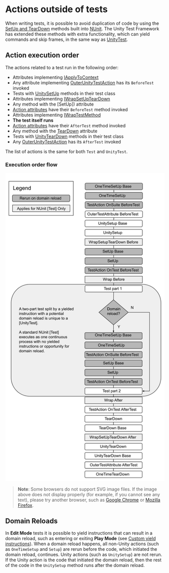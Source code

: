 # Actions outside of tests

When writing tests, it is possible to avoid duplication of code by using
the [SetUp and TearDown](https://docs.nunit.org/articles/nunit/technical-notes/usage/SetUp-and-TearDown.html) methods
built into [NUnit](http://www.nunit.org/). The Unity Test Framework has extended these methods with extra functionality,
which can yield commands and skip frames, in the same way as [UnityTest](./reference-attribute-unitytest.md).

## Action execution order

The actions related to a test run in the following order:

* Attributes
  implementing [IApplyToContext](https://docs.nunit.org/articles/nunit/extending-nunit/IApplyToContext-Interface.html)
* Any attribute implementing [OuterUnityTestAction](./reference-outerunitytestaction.md) has its `BeforeTest` invoked
* Tests with [UnitySetUp](./reference-unitysetup-and-unityteardown.md) methods in their test class
* Attributes
  implementing [IWrapSetUpTearDown](https://docs.nunit.org/articles/nunit/extending-nunit/ICommandWrapper-Interface.html)
* Any method with the [SetUp]) attribute
* [Action attributes](https://nunit.org/docs/2.6/actionAttributes.html) have their `BeforeTest` method invoked
* Attributes
  implementing [IWrapTestMethod](https://docs.nunit.org/articles/nunit/extending-nunit/ICommandWrapper-Interface.html)
* **The test itself runs**
* [Action attributes](https://nunit.org/docs/2.6/actionAttributes.html) have their `AfterTest` method invoked
* Any method with the [TearDown](https://docs.nunit.org/articles/nunit/technical-notes/usage/SetUp-and-TearDown.html)
  attribute
* Tests with [UnityTearDown](./reference-unitysetup-and-unityteardown.md) methods in their test class
* Any [OuterUnityTestAction](./reference-outerunitytestaction.md) has its `AfterTest` invoked

The list of actions is the same for both `Test` and `UnityTest`.

### Execution order flow

![Action Execution Order](./images/execution-order-full.svg)

> **Note**: Some browsers do not support SVG image files. If the image above does not display properly (for example, if
> you cannot see any text), please try another browser, such as [Google Chrome](https://www.google.com/chrome/)
> or [Mozilla Firefox](https://www.mozilla.org).

## Domain Reloads

In **Edit Mode** tests it is possible to yield instructions that can result in a domain reload, such as entering or
exiting **Play Mode** (see [Custom yield instructions](./reference-custom-yield-instructions.md)). When a domain reload
happens, all non-Unity actions (such as `OneTimeSetup` and `Setup`) are rerun before the code, which initiated the
domain reload, continues. Unity actions (such as `UnitySetup`) are not rerun. If the Unity action is the code that
initiated the domain reload, then the rest of the code in the `UnitySetup` method runs after the domain reload.